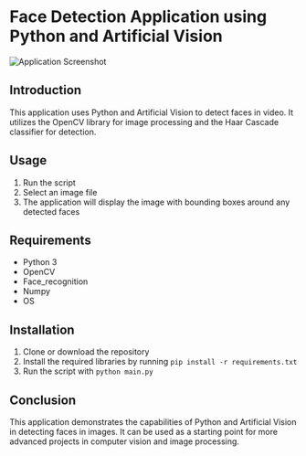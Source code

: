 # Face Detection Application using Python and Artificial Vision

![Application Screenshot](https://i.imgur.com/aMtJHwV.png)

## Introduction

This application uses Python and Artificial Vision to detect faces in video. It utilizes the OpenCV library for image processing and the Haar Cascade classifier for detection.

## Usage

1. Run the script
2. Select an image file
3. The application will display the image with bounding boxes around any detected faces

## Requirements

- Python 3
- OpenCV
- Face_recognition
- Numpy
- OS

## Installation

1. Clone or download the repository
2. Install the required libraries by running `pip install -r requirements.txt`
3. Run the script with `python main.py`

## Conclusion

This application demonstrates the capabilities of Python and Artificial Vision in detecting faces in images. It can be used as a starting point for more advanced projects in computer vision and image processing.
